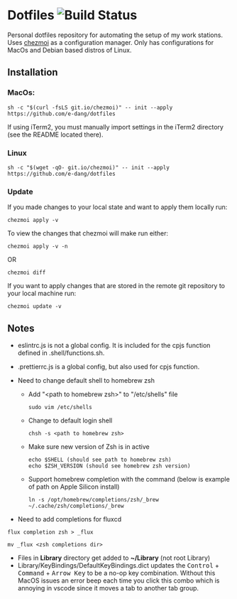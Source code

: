 # Dotfiles ![Build Status](https://github.com/e-dang/dotfiles/actions/workflows/test.yml/badge.svg)

Personal dotfiles repository for automating the setup of my work stations. Uses [chezmoi](https://github.com/twpayne/chezmoi) as a configuration manager. Only has configurations for MacOs and Debian based distros of Linux.

## Installation

### MacOs:

```
sh -c "$(curl -fsLS git.io/chezmoi)" -- init --apply https://github.com/e-dang/dotfiles
```

If using iTerm2, you must manually import settings in the iTerm2 directory (see the README located there).

### Linux

```
sh -c "$(wget -qO- git.io/chezmoi)" -- init --apply https://github.com/e-dang/dotfiles
```

### Update

If you made changes to your local state and want to apply them locally run:

```
chezmoi apply -v
```

To view the changes that chezmoi will make run either:

```
chezmoi apply -v -n
```

OR

```
chezmoi diff
```

If you want to apply changes that are stored in the remote git repository to your local machine run:

```
chezmoi update -v
```

## Notes

- eslintrc.js is not a global config. It is included for the cpjs function defined in .shell/functions.sh.
- .prettierrc.js is a global config, but also used for cpjs function.
- Need to change default shell to homebrew zsh

  - Add "\<path to homebrew zsh\>" to "/etc/shells" file

    ```
    sudo vim /etc/shells
    ```

  - Change to default login shell

    ```
    chsh -s <path to homebrew zsh>

    ```

  - Make sure new version of Zsh is in active

    ```
    echo $SHELL (should see path to homebrew zsh)
    echo $ZSH_VERSION (should see homebrew zsh version)
    ```

  - Support homebrew completion with the command (below is example of path on Apple Silicon install)
    ```
    ln -s /opt/homebrew/completions/zsh/_brew ~/.cache/zsh/completions/_brew
    ```

- Need to add completions for fluxcd

```
flux completion zsh > _flux

mv _flux <zsh completions dir>
```

- Files in **Library** directory get added to **~/Library** (not root Library)
- Library/KeyBindings/DefaultKeyBindings.dict updates the <kbd>Control</kbd> + <kbd>Command</kbd> + <kbd>Arrow Key</kbd> to be a no-op key combination. Without this MacOS issues an error beep each time you click this combo which is annoying in vscode since it moves a tab to another tab group.
